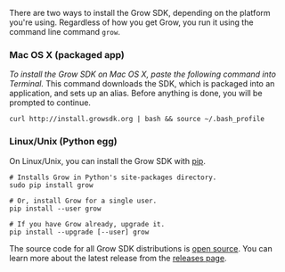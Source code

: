 There are two ways to install the Grow SDK, depending on the platform you're using. Regardless of how you get Grow, you run it using the command line command `grow`.

### Mac OS X (packaged app)

*To install the Grow SDK on Mac OS X, paste the following command into Terminal.* This command downloads the SDK, which is packaged into an application, and sets up an alias. Before anything is done, you will be prompted to continue.

    curl http://install.growsdk.org | bash && source ~/.bash_profile

### Linux/Unix (Python egg)

On Linux/Unix, you can install the Grow SDK with [pip](http://pypi.python.org/pypi/pip).

    # Installs Grow in Python's site-packages directory.
    sudo pip install grow

    # Or, install Grow for a single user.
    pip install --user grow

    # If you have Grow already, upgrade it.
    pip install --upgrade [--user] grow

The source code for all Grow SDK distributions is [open source](https://github.com/grow). You can learn more about the latest release from the [releases page](https://github.com/grow/pygrow/releases).

